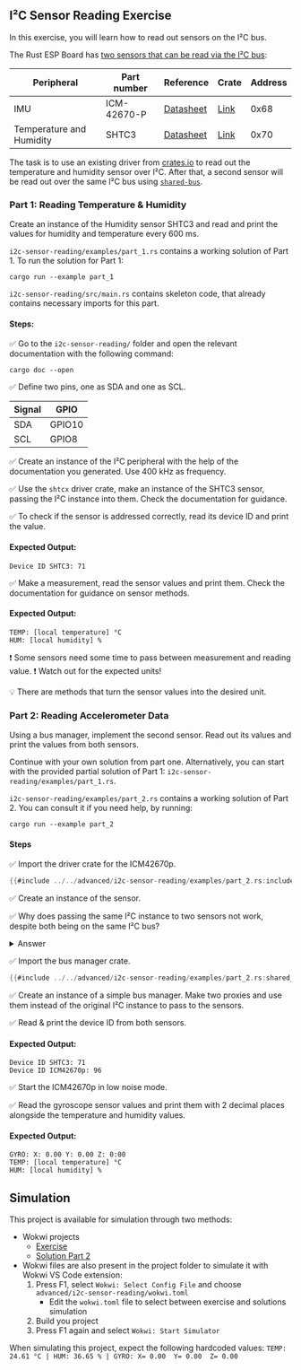 ## I²C Sensor Reading Exercise

In this exercise, you will learn how to read out sensors on the I²C bus.


The Rust ESP Board has [two sensors that can be read via the I²C bus](https://github.com/esp-rs/esp-rust-board#i2c-peripherals):


| Peripheral               | Part number | Reference                                                                                         | Crate                                     | Address |
| ------------------------ | ----------- | ------------------------------------------------------------------------------------------------- | ----------------------------------------- | ------- |
| IMU                      | ICM-42670-P | [Datasheet](https://invensense.tdk.com/wp-content/uploads/2021/07/DS-000451-ICM-42670-P-v1.0.pdf) | [Link](https://crates.io/crates/icm42670) | 0x68    |
| Temperature and Humidity | SHTC3       | [Datasheet](https://datasheetspdf.com/pdf-file/1372109/Sensirion/SHTC3/1)                         | [Link](https://crates.io/crates/shtcx)    | 0x70    |


The task is to use an existing driver from [crates.io](https://crates.io/) to read out the temperature and humidity sensor over I²C. After that, a second sensor will be read out over the same I²C bus using [`shared-bus`](https://crates.io/crates/shared-bus).

### Part 1: Reading Temperature & Humidity

Create an instance of the Humidity sensor SHTC3 and read and print the values for humidity and temperature every 600 ms.

`i2c-sensor-reading/examples/part_1.rs` contains a working solution of Part 1. To run the solution for Part 1:

```console
cargo run --example part_1
```

`i2c-sensor-reading/src/main.rs` contains skeleton code, that already contains necessary imports for this part.

#### Steps:

✅ Go to the `i2c-sensor-reading/` folder and open the relevant documentation with the following command:

```console
cargo doc --open
```

✅ Define two pins, one as SDA and one as SCL.

| Signal | GPIO   |
| ------ | ------ |
| SDA    | GPIO10 |
| SCL    | GPIO8  |

✅ Create an instance of the I²C peripheral with the help of the documentation you generated. Use 400 kHz as frequency.

✅ Use the `shtcx` driver crate, make an instance of the SHTC3 sensor, passing the I²C instance into them. Check the documentation for guidance.

✅ To check if the sensor is addressed correctly, read its device ID and print the value.

#### Expected Output:
```console
Device ID SHTC3: 71
```

✅ Make a measurement, read the sensor values and print them. Check the documentation for guidance on sensor methods.

#### Expected Output:

```console
TEMP: [local temperature] °C
HUM: [local humidity] %
```

❗ Some sensors need some time to pass between measurement and reading value.
❗ Watch out for the expected units!

💡 There are methods that turn the sensor values into the desired unit.

### Part 2: Reading Accelerometer Data

Using a bus manager, implement the second sensor. Read out its values and print the values from both sensors.


Continue with your own solution from part one. Alternatively, you can start with the provided partial solution of Part 1: `i2c-sensor-reading/examples/part_1.rs`.

`i2c-sensor-reading/examples/part_2.rs` contains a working solution of Part 2. You can consult it if you need help, by running:

```console
cargo run --example part_2
```

#### Steps

✅ Import the driver crate for the ICM42670p.

```rust
{{#include ../../advanced/i2c-sensor-reading/examples/part_2.rs:include}}
```

✅ Create an instance of the sensor.


✅ Why does passing the same I²C instance to two sensors not work, despite both being on the same I²C bus?

<details>
  <summary>Answer</summary>

This is an ownership issue. Every place in memory needs to be owned by something. If we pass the I²C bus to the SHTC3, the sensor owns the I²C bus. It can't be owned by another sensor. Borrowing is also not possible, because the I²C bus needs to be mutable. Both sensors need to be able to change it. We solve this problem by introducing a bus manager, that creates a number of proxies of the I²C bus. These proxies can then be owned by the respective sensors.
</details>

✅ Import the bus manager crate.

```rust
{{#include ../../advanced/i2c-sensor-reading/examples/part_2.rs:shared_bus}}
```

✅ Create an instance of a simple bus manager. Make two proxies and use them instead of the original I²C instance to pass to the sensors.

✅ Read & print the device ID from both sensors.

#### Expected Output:
```console
Device ID SHTC3: 71
Device ID ICM42670p: 96
```

✅ Start the ICM42670p in low noise mode.

✅ Read the gyroscope sensor values and print them with 2 decimal places alongside the temperature and humidity values.

#### Expected Output:

```console
GYRO: X: 0.00 Y: 0.00 Z: 0:00
TEMP: [local temperature] °C
HUM: [local humidity] %
```

## Simulation

This project is available for simulation through two methods:
- Wokwi projects
  - [Exercise](https://wokwi.com/projects/360623713943950337?build-cache=disable)
  - [Solution Part 2](https://wokwi.com/projects/360344742047853569?build-cache=disable)
- Wokwi files are also present in the project folder to simulate it with Wokwi VS Code extension:
   1. Press F1, select `Wokwi: Select Config File` and choose `advanced/i2c-sensor-reading/wokwi.toml`
      - Edit the `wokwi.toml` file to select between exercise and solutions simulation
   2. Build you project
   3. Press F1 again and select `Wokwi: Start Simulator`

When simulating this project, expect the following hardcoded values: `TEMP: 24.61 °C | HUM: 36.65 % | GYRO: X= 0.00  Y= 0.00  Z= 0.00`
